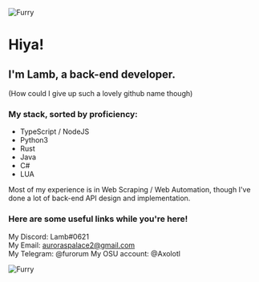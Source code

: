 <p align="left"> <img src="https://komarev.com/ghpvc/?username=Furry" alt="Furry" /> </p>

# Hiya!

## I'm Lamb, a back-end developer.
(How could I give up such a lovely github name though)

### My stack, sorted by proficiency:
- TypeScript / NodeJS
- Python3
- Rust
- Java
- C#
- LUA

Most of my experience is in Web Scraping / Web Automation, though I've done a lot of back-end API design and implementation.

### Here are some useful links while you're here!
My Discord: Lamb#0621<br>
My Email: auroraspalace2@gmail.com<br>
My Telegram: @furorum
My OSU account: @Axolotl

<img align="left" src="https://github-readme-stats.vercel.app/api/top-langs/?username=Furry&layout=compact&hide=html" alt="Furry" /></p>